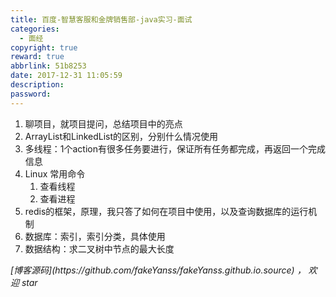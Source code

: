 ```yaml
---
title: 百度-智慧客服和金牌销售部-java实习-面试
categories:
  - 面经
copyright: true
reward: true
abbrlink: 51b8253
date: 2017-12-31 11:05:59
description:
password:
---
```


1. 聊项目，就项目提问，总结项目中的亮点
2. ArrayList和LinkedList的区别，分别什么情况使用
3. 多线程：1个action有很多任务要进行，保证所有任务都完成，再返回一个完成信息
4. Linux 常用命令
   1. 查看线程
   2. 查看进程
5. redis的框架，原理，我只答了如何在项目中使用，以及查询数据库的运行机制
6. 数据库：索引，索引分类，具体使用
7. 数据结构：求二叉树中节点的最大长度

<p id="div-border-top-green"><i>[博客源码](https://github.com/fakeYanss/fakeYanss.github.io.source) ， 欢迎 star</i></p>